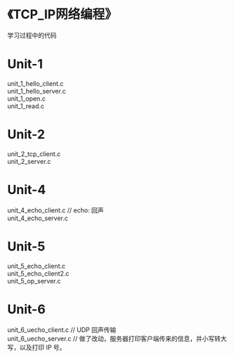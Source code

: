 # 《TCP_IP网络编程》
  学习过程中的代码

# Unit-1
  unit_1_hello_client.c  
  unit_1_hello_server.c  
  unit_1_open.c  
  unit_1_read.c  

# Unit-2  
  unit_2_tcp_client.c  
  unit_2_server.c   

# Unit-4  
  unit_4_echo_client.c    // echo: 回声  
  unit_4_echo_server.c  

# Unit-5  
  unit_5_echo_client.c    
  unit_5_echo_client2.c  
  unit_5_op_server.c  

# Unit-6  
  unit_6_uecho_client.c    // UDP 回声传输  
  unit_6_uecho_server.c    // 做了改动，服务器打印客户端传来的信息，并小写转大写，以及打印 IP 号。  
